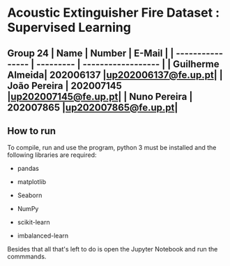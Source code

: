 # Acoustic Extinguisher Fire Dataset : Supervised Learning

**Group 24**
| Name             | Number    | E-Mail             |
| ---------------- | --------- | ------------------ |
| Guilherme Almeida| 202006137 |up202006137@fe.up.pt|
| João Pereira     | 202007145 |up202007145@fe.up.pt|
| Nuno Pereira     | 202007865 |up202007865@fe.up.pt|
---
## How to run
To compile, run and use the program, python 3 must be installed and the following libraries are required:

* pandas

* matplotlib

* Seaborn

* NumPy

* scikit-learn

* imbalanced-learn

Besides that all that's left to do is open the Jupyter Notebook and run the commmands.
